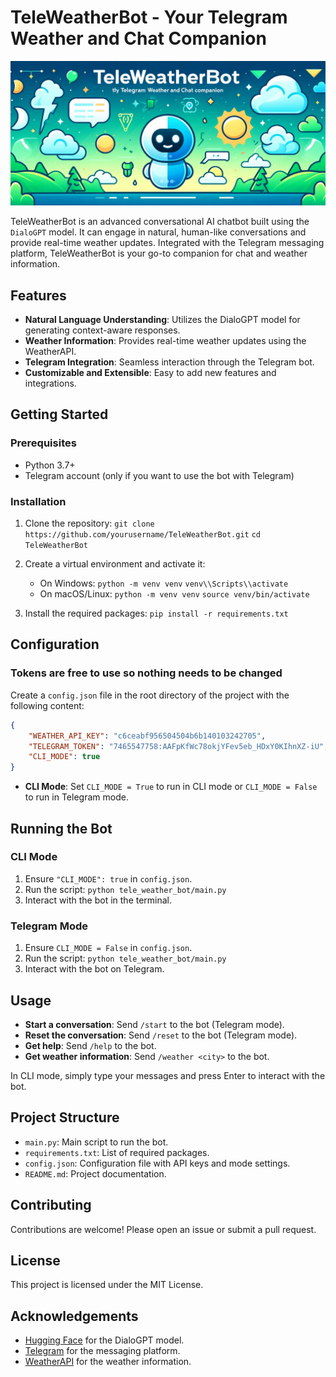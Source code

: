 # TeleWeatherBot - Your Telegram Weather and Chat Companion

![TeleWeatherBot Banner](data/Banner.jpg)

TeleWeatherBot is an advanced conversational AI chatbot built using the `DialoGPT` model. It can engage in natural, human-like conversations and provide real-time weather updates. Integrated with the Telegram messaging platform, TeleWeatherBot is your go-to companion for chat and weather information.

## Features
- **Natural Language Understanding**: Utilizes the DialoGPT model for generating context-aware responses.
- **Weather Information**: Provides real-time weather updates using the WeatherAPI.
- **Telegram Integration**: Seamless interaction through the Telegram bot.
- **Customizable and Extensible**: Easy to add new features and integrations.

## Getting Started

### Prerequisites
- Python 3.7+
- Telegram account (only if you want to use the bot with Telegram)

### Installation
1. Clone the repository:
   `git clone https://github.com/yourusername/TeleWeatherBot.git`
   `cd TeleWeatherBot`

2. Create a virtual environment and activate it:
   - On Windows:
     `python -m venv venv`
     `venv\\Scripts\\activate`
   - On macOS/Linux:
     `python -m venv venv`
     `source venv/bin/activate`

3. Install the required packages:
   `pip install -r requirements.txt`

## Configuration

### Tokens are free to use so nothing needs to be changed

Create a `config.json` file in the root directory of the project with the following content:

```json
{
    "WEATHER_API_KEY": "c6ceabf956504504b6b140103242705",
    "TELEGRAM_TOKEN": "7465547758:AAFpKfWc78okjYFev5eb_HDxY0KIhnXZ-iU",
    "CLI_MODE": true
}
```
- **CLI Mode**: Set `CLI_MODE = True` to run in CLI mode or `CLI_MODE = False` to run in Telegram mode.

## Running the Bot

### CLI Mode
1. Ensure `"CLI_MODE": true` in `config.json`.
2. Run the script:
   `python tele_weather_bot/main.py`
3. Interact with the bot in the terminal.

### Telegram Mode

1. Ensure `CLI_MODE = False` in `config.json`.
2. Run the script:
    `python tele_weather_bot/main.py`
3. Interact with the bot on Telegram.

## Usage

- **Start a conversation**: Send `/start` to the bot (Telegram mode).
- **Reset the conversation**: Send `/reset` to the bot (Telegram mode).
- **Get help**: Send `/help` to the bot.
- **Get weather information**: Send `/weather <city>` to the bot.

In CLI mode, simply type your messages and press Enter to interact with the bot.

## Project Structure

- `main.py`: Main script to run the bot.
- `requirements.txt`: List of required packages.
- `config.json`: Configuration file with API keys and mode settings.
- `README.md`: Project documentation.

## Contributing

Contributions are welcome! Please open an issue or submit a pull request.

## License

This project is licensed under the MIT License.

## Acknowledgements

- [Hugging Face](https://huggingface.co/) for the DialoGPT model.
- [Telegram](https://telegram.org/) for the messaging platform.
- [WeatherAPI](https://www.weatherapi.com/) for the weather information.